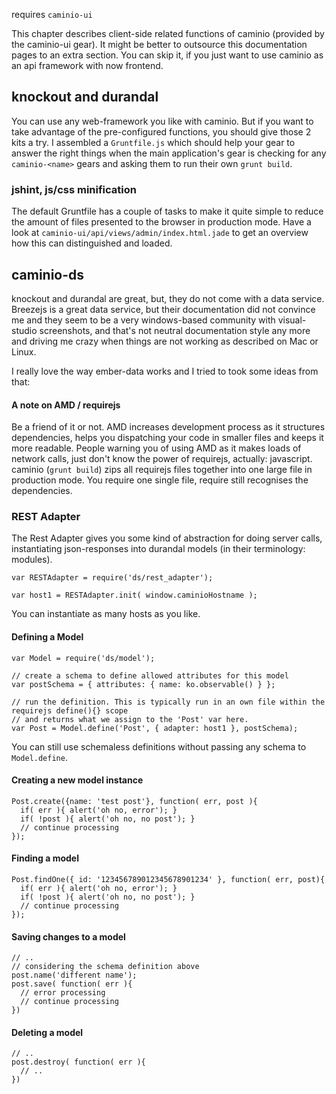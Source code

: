 requires `caminio-ui`

This chapter describes client-side related functions of caminio (provided by the caminio-ui gear). It might be better to outsource this documentation pages to an extra section. You can skip it, if you just want to use caminio as an api framework with now frontend.

## knockout and durandal

You can use any web-framework you like with caminio. But if you want to take advantage of the pre-configured functions, you should give those 2 kits a try. I assembled a `Gruntfile.js` which should help your gear to answer the right things when the main application's gear is checking for any `caminio-<name>` gears and asking them to run their own `grunt build`.

### jshint, js/css minification

The default Gruntfile has a couple of tasks to make it quite simple to reduce the amount of files presented to the browser in production mode. Have a look at `caminio-ui/api/views/admin/index.html.jade` to get an overview how this can distinguished and loaded.

## caminio-ds

knockout and durandal are great, but, they do not come with a data service. Breezejs is a great data service, but their documentation did not convince me and they seem to be a very windows-based community with visual-studio screenshots, and that's not neutral documentation style any more and driving me crazy when things are not working as described on Mac or Linux.

I really love the way ember-data works and I tried to took some ideas from that:

#### A note on AMD / requirejs

Be a friend of it or not. AMD increases development process as it structures dependencies, helps you dispatching your code in smaller files and keeps it more readable. People warning you of using AMD as it makes loads of network calls, just don't know the power of requirejs, actually: javascript. caminio (`grunt build`) zips all requirejs files together into one large file in production mode. You require one single file, require still recognises the dependencies.

### REST Adapter

The Rest Adapter gives you some kind of abstraction for doing server calls, instantiating json-responses into durandal models (in their terminology: modules).

    var RESTAdapter = require('ds/rest_adapter');

    var host1 = RESTAdapter.init( window.caminioHostname );

You can instantiate as many hosts as you like.

#### Defining a Model

    var Model = require('ds/model');

    // create a schema to define allowed attributes for this model
    var postSchema = { attributes: { name: ko.observable() } };

    // run the definition. This is typically run in an own file within the requirejs define(){} scope
    // and returns what we assign to the 'Post' var here.
    var Post = Model.define('Post', { adapter: host1 }, postSchema);

You can still use schemaless definitions without passing any schema to `Model.define`.


#### Creating a new model instance

    Post.create({name: 'test post'}, function( err, post ){
      if( err ){ alert('oh no, error'); }
      if( !post ){ alert('oh no, no post'); }
      // continue processing
    });

#### Finding a model

    Post.findOne({ id: '123456789012345678901234' }, function( err, post){
      if( err ){ alert('oh no, error'); }
      if( !post ){ alert('oh no, no post'); }
      // continue processing
    });

#### Saving changes to a model

    // ..
    // considering the schema definition above
    post.name('different name');
    post.save( function( err ){
      // error processing
      // continue processing
    })

#### Deleting a model

    // ..
    post.destroy( function( err ){
      // ..
    })
